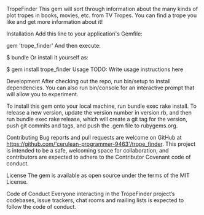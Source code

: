 TropeFinder
This gem will sort through information about the many kinds of plot tropes in books, movies, etc. from TV Tropes. You can find a trope you like and get more information about it!

Installation
Add this line to your application's Gemfile:

gem 'trope_finder'
And then execute:

$ bundle
Or install it yourself as:

$ gem install trope_finder
Usage
TODO: Write usage instructions here

Development
After checking out the repo, run bin/setup to install dependencies. You can also run bin/console for an interactive prompt that will allow you to experiment.

To install this gem onto your local machine, run bundle exec rake install. To release a new version, update the version number in version.rb, and then run bundle exec rake release, which will create a git tag for the version, push git commits and tags, and push the .gem file to rubygems.org.

Contributing
Bug reports and pull requests are welcome on GitHub at https://github.com/'cerulean-programmer-9463'/trope_finder. This project is intended to be a safe, welcoming space for collaboration, and contributors are expected to adhere to the Contributor Covenant code of conduct.

License
The gem is available as open source under the terms of the MIT License.

Code of Conduct
Everyone interacting in the TropeFinder project’s codebases, issue trackers, chat rooms and mailing lists is expected to follow the code of conduct.